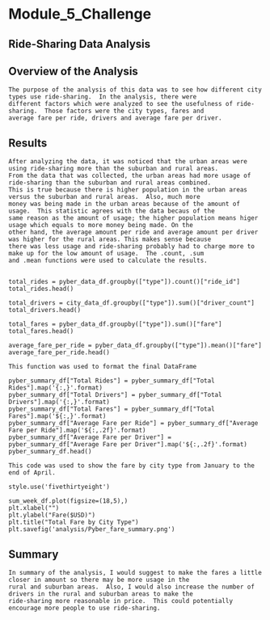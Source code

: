 # Module_5_Challenge


## Ride-Sharing Data Analysis

## Overview of the Analysis

	The purpose of the analysis of this data was to see how different city types use ride-sharing.  In the analysis, there were
	different factors which were analyzed to see the usefulness of ride-sharing.  Those factors were the city types, fares and
	average fare per ride, drivers and average fare per driver.

## Results

	After analyzing the data, it was noticed that the urban areas were using ride-sharing more than the suburban and rural areas.
	From the data that was collected, the urban areas had more usage of ride-sharing than the suburban and rural areas combined.
	This is true because there is higher population in the urban areas versus the suburban and rural areas.  Also, much more 
	money was being made in the urban areas because of the amount of usage.  This statistic agrees with the data becaus of the
	same reason as the amount of usage; the higher population means higer usage which equals to more money being made. On the 
	other hand, the average amount per ride and average amount per driver was higher for the rural areas. This makes sense because 
	there was less usage and ride-sharing probably had to charge more to make up for the low amount of usage.  The .count, .sum 
	and .mean functions were used to calculate the results.


	total_rides = pyber_data_df.groupby(["type"]).count()["ride_id"]
	total_rides.head()

	total_drivers = city_data_df.groupby(["type"]).sum()["driver_count"]
	total_drivers.head()

	total_fares = pyber_data_df.groupby(["type"]).sum()["fare"]
	total_fares.head()

	average_fare_per_ride = pyber_data_df.groupby(["type"]).mean()["fare"]
	average_fare_per_ride.head()
	
	This function was used to format the final DataFrame

	pyber_summary_df["Total Rides"] = pyber_summary_df["Total Rides"].map('{:,}'.format)
	pyber_summary_df["Total Drivers"] = pyber_summary_df["Total Drivers"].map('{:,}'.format)
	pyber_summary_df["Total Fares"] = pyber_summary_df["Total Fares"].map('${:,}'.format)
	pyber_summary_df["Average Fare per Ride"] = pyber_summary_df["Average Fare per Ride"].map('${:,.2f}'.format)
	pyber_summary_df["Average Fare per Driver"] = pyber_summary_df["Average Fare per Driver"].map('${:,.2f}'.format)
	pyber_summary_df.head()

	This code was used to show the fare by city type from January to the end of April.

	style.use('fivethirtyeight')

	sum_week_df.plot(figsize=(18,5),)
	plt.xlabel("")
	plt.ylabel("Fare($USD)")
	plt.title("Total Fare by City Type")
	plt.savefig('analysis/Pyber_fare_summary.png')


## Summary

	In summary of the analysis, I would suggest to make the fares a little closer in amount so there may be more usage in the
	rural and suburban areas.  Also, I would also increase the number of drivers in the rural and suburban areas to make the
	ride-sharing more reasonable in price.  This could potentially encourage more people to use ride-sharing.
